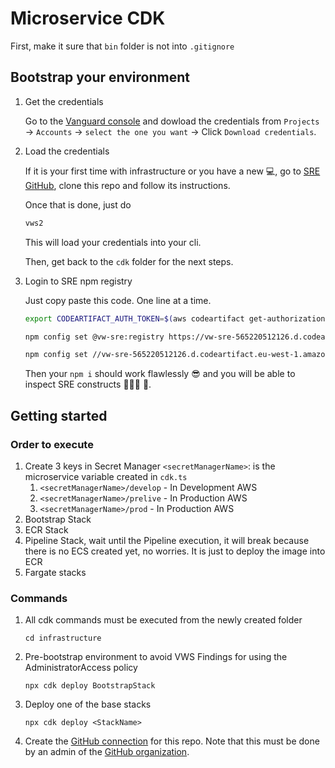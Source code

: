 # Microservice CDK
First, make it sure that `bin` folder is not into `.gitignore`
## Bootstrap your environment

1. Get the credentials

   Go to the [Vanguard console](https://vwapps.cloud/) and dowload the credentials from `Projects` -> `Accounts` -> `select the one you want` -> Click `Download credentials`.

1. Load the credentials

   If it is your first time with infrastructure or you have a new 💻, go to [SRE GitHub](https://github.com/vw-sre/vws2-credentials-loader), clone this repo and follow its instructions.

   Once that is done, just do

   ```bash
   vws2
   ```

   This will load your credentials into your cli.

   Then, get back to the `cdk` folder for the next steps.

1. Login to SRE npm registry

   Just copy paste this code. One line at a time.

   ```bash
   export CODEARTIFACT_AUTH_TOKEN=$(aws codeartifact get-authorization-token --domain vw-sre --domain-owner 565220512126 --query authorizationToken --output text)

   npm config set @vw-sre:registry https://vw-sre-565220512126.d.codeartifact.eu-west-1.amazonaws.com/npm/vw-sre/

   npm config set //vw-sre-565220512126.d.codeartifact.eu-west-1.amazonaws.com/npm/vw-sre/:_authToken ${CODEARTIFACT_AUTH_TOKEN}
   ```

   Then your `npm i` should work flawlessly 😎 and you will be able to inspect SRE constructs 🕵🏻‍♀️ 🚧.

## Getting started
### Order to execute


1. Create 3 keys in Secret Manager `<secretManagerName>`: is the microservice variable created in `cdk.ts`
   1. `<secretManagerName>/develop` - In Development AWS
   2. `<secretManagerName>/prelive` - In Production AWS
   3. `<secretManagerName>/prod` - In Production AWS
2. Bootstrap Stack
3. ECR Stack
4. Pipeline Stack, wait until the Pipeline execution, it will break because there is no ECS created yet, no worries. It is just to deploy the image into ECR
5. Fargate stacks


### Commands
1. All cdk commands must be executed from the newly created folder

   ```shell
   cd infrastructure
   ```

1. Pre-bootstrap environment to avoid VWS Findings for using the AdministratorAccess policy

   ```shell
   npx cdk deploy BootstrapStack
   ```


1. Deploy one of the base stacks

   ```shell
   npx cdk deploy <StackName>
   ```

1. Create the [GitHub connection](https://eu-west-1.console.aws.amazon.com/codesuite/settings/connections?region=eu-west-1&connections-meta=eyJmIjp7InRleHQiOiIifSwicyI6e30sIm4iOjIwLCJpIjowfQ) for this repo.
   Note that this must be done by an admin of the [GitHub organization](https://github.com/pre-delivery-enrolment).

   